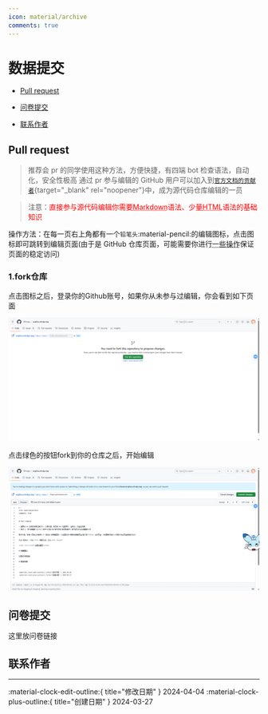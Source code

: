 ```yaml
---
icon: material/archive
comments: true
---
```


# 数据提交

- [Pull request](#pull-request)

- [问卷提交](#_2)

- [联系作者](#_3)


## Pull request

> 推荐会 pr 的同学使用这种方法，方便快捷，有四端 bot 检查语法，自动化，安全性极高
> 通过 pr 参与编辑的 GitHub 用户可以加入到[`官方文档的贡献者`](https://github.com/W1ndys/ezqfnu.w1ndys.top/graphs/contributors/){target="_blank" rel="noopener"}中，成为源代码仓库编辑的一员

> 注意：<font color="red">直接参与源代码编辑你需要<abbr title="Markdown是一种轻量级标记语言，它允许人们使用易读易写的纯文本格式编写文档，然后转换成格式丰富的HTML页面。">Markdown</abbr>语法、少量<abbr title="HTML是一种用于创建网页的标准标记语言。">HTML</abbr>语法的基础知识</font>

操作方法：在每一页右上角都有一个`铅笔头`:material-pencil:的编辑图标，点击图标即可跳转到编辑页面(由于是 GitHub 仓库页面，可能需要你进行<abbr title="魔法，更通俗来说就是加速访问Github的工具，这种工具叫做VPN">一些操作</abbr>保证页面的稳定访问)

### 1.fork仓库

点击图标之后，登录你的Github账号，如果你从未参与过编辑，你会看到如下页面

![fork the repo](image.png)

点击绿色的按钮fork到你的仓库之后，开始编辑

![源代码页面](image-1.png)


## 问卷提交

这里放问卷链接

## 联系作者

---

:material-clock-edit-outline:{ title="修改日期" } 2024-04-04
:material-clock-plus-outline:{ title="创建日期" } 2024-03-27
